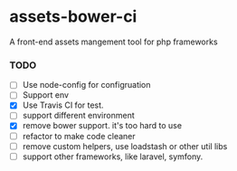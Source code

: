 assets-bower-ci
===============

A front-end assets mangement tool for php frameworks

### TODO

- [ ] Use node-config for configruation
- [ ] Support env
- [x] Use Travis CI for test.
- [ ] support different environment
- [x] remove bower support. it's too hard to use
- [ ] refactor to make code cleaner
- [ ] remove custom helpers, use loadstash or other util libs
- [ ] support other frameworks, like laravel, symfony.
